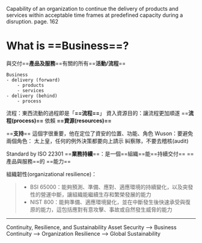 Capability of an organization to continue the delivery of products and services within acceptable time frames at predefined capacity during a disruption.
page. 162

# What is ==**Business**==?

與交付==**產品及服務**==有關的所有==**活動/流程**==
```tree
Business
- delivery (forward)
	- products
	- services
- delivery (behind)
	- process
```

流程：東西流動的過程即是「**==流程==**」
資入資源目的：讓流程更加順遂
==**流程(process)==** 依賴 **==資源(resources)==**

==**支持**== 這個字很重要，他在定位了資安的位置、功能、角色
Wuson：要避免兩個角色：
	太上皇，任何的例外決策都要向上請示
	糾察隊，不要去稽核(audit)

Standard by ISO 22301
==**業務持續**==：是一個==組織==能==持續交付== ==產品與服務==的 ==能力==

組織韌性(organizational resilience)：
>- BSI 65000：能夠預測、準備、應對、適應環境的持續變化，以及突發性的營運中斷，讓組織能繼續生存和繁榮發展的能力
>- NIST 800：能夠準備、適應環境變化，並在中斷發生後快速承受與復原的能力，這包括應對有意攻擊、事故或自然發生威脅的能力

---
Continuity, Resilience, and Sustainability
Asset Security --> Business Continuity --> Organization Resilience --> Global Sustainability

